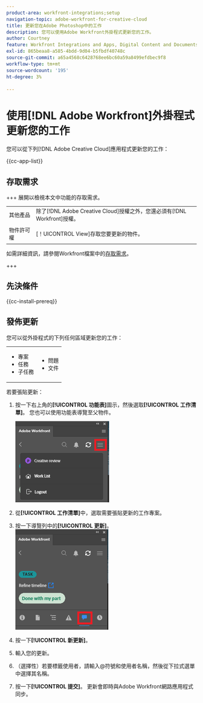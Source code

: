 ```yaml
---
product-area: workfront-integrations;setup
navigation-topic: adobe-workfront-for-creative-cloud
title: 更新您在Adobe Photoshop中的工作
description: 您可以使用Adobe Workfront外掛程式更新您的工作。
author: Courtney
feature: Workfront Integrations and Apps, Digital Content and Documents
exl-id: 865beaa8-a585-4bdd-9d04-b5fbdf40748c
source-git-commit: a65a4568c6428768ee6bc60a59a8499efdbec9f8
workflow-type: tm+mt
source-wordcount: '195'
ht-degree: 3%

---
```


# 使用[!DNL Adobe Workfront]外掛程式更新您的工作

您可以從下列[!DNL Adobe Creative Cloud]應用程式更新您的工作：

{{cc-app-list}}

## 存取需求

+++ 展開以檢視本文中功能的存取需求。


<table style="table-layout:auto"> 
 <col> 
 </col> 
 <col> 
 </col> 
 <tbody> 
  <tr> 
   <!--<td role="rowheader">[!DNL Adobe Workfront] package</td> 
   <td>Any</td> 
  </tr> 
  <tr data-mc-conditions=""> 
   <td role="rowheader">[!DNL Adobe Workfront] license</td> 
   <td> 
   <p>Standard</p>
   <p>Work or higher</p> </td> 
  </tr> -->
  <tr> 
   <td role="rowheader">其他產品</td> 
   <td>除了[!DNL Adobe Creative Cloud]授權之外，您還必須有[!DNL Workfront]授權。</td> 
  </tr> 
  <tr> 
   <td role="rowheader">物件許可權</td> 
   <td> <p>[！UICONTROL View]存取您要更新的物件。 </p></td> 
  </tr> 
 </tbody> 
</table>

如需詳細資訊，請參閱Workfront檔案中的[存取需求](/help/quicksilver/administration-and-setup/add-users/access-levels-and-object-permissions/access-level-requirements-in-documentation.md)。

+++

## 先決條件

{{cc-install-prereq}}

## 發佈更新

您可以從外掛程式的下列任何區域更新您的工作：

<table style="table-layout:auto"> 
 <col> 
 <col> 
 <tbody> 
  <tr> 
   <td> 
    <ul> 
     <li>專案</li> 
     <li>任務</li> 
     <li>子任務</li> 
    </ul> </td> 
   <td> 
    <ul> 
     <li>問題</li> 
     <li>文件</li> 
    </ul> </td> 
  </tr> 
 </tbody> 
</table>

若要張貼更新：

1. 按一下右上角的&#x200B;**[!UICONTROL 功能表]**&#x200B;圖示，然後選取&#x200B;**[!UICONTROL 工作清單]**。 您也可以使用功能表導覽至父物件。

   ![返回工作清單](assets/go-back-to-work-list-350x314.png)

1. 從&#x200B;**[!UICONTROL 工作清單]**&#x200B;中，選取需要張貼更新的工作專案。
1. 按一下導覽列中的&#x200B;**[!UICONTROL 更新]**。\
   ![Photoshop更新](assets/photoshop-update-350x295.png)

1. 按一下&#x200B;**[!UICONTROL 新更新]**。
1. 輸入您的更新。
1. （選擇性）若要標籤使用者，請輸入@符號和使用者名稱，然後從下拉式選單中選擇其名稱。
1. 按一下&#x200B;**[!UICONTROL 提交]**。 更新會即時與Adobe Workfront網路應用程式同步。
